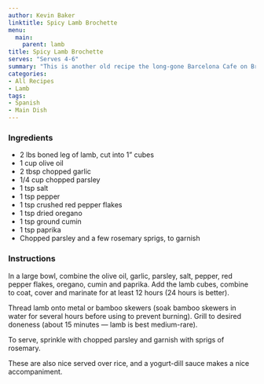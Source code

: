 ```yaml
---
author: Kevin Baker
linktitle: Spicy Lamb Brochette
menu:
  main:
    parent: lamb
title: Spicy Lamb Brochette
serves: "Serves 4-6"
summary: "This is another old recipe the long-gone Barcelona Cafe on Broadway. These benefit from being grilled over hardwood charcoal, but be careful not to overcook -- lamb should never be well-done."
categories:
- All Recipes
- Lamb
tags:
- Spanish
- Main Dish
---
```

### Ingredients

<div class="ingredient-list">

* 2 lbs boned leg of lamb, cut into 1” cubes  
* 1 cup olive oil  
* 2 tbsp chopped garlic  
* 1/4 cup chopped parsley  
* 1 tsp salt  
* 1 tsp pepper  
* 1 tsp crushed red pepper flakes  
* 1 tsp dried oregano  
* 1 tsp ground cumin  
* 1 tsp paprika  
* Chopped parsley and a few rosemary sprigs, to garnish  

</div>

### Instructions
In a large bowl, combine the olive oil, garlic, parsley, salt, pepper, red pepper flakes, oregano, cumin and paprika. Add the lamb cubes, combine to coat, cover and marinate for at least 12 hours (24 hours is better).

Thread lamb onto metal or bamboo skewers (soak bamboo skewers in water for several hours before using to prevent burning).  Grill to desired doneness (about 15 minutes — lamb is best medium-rare).

To serve, sprinkle with chopped parsley and garnish with sprigs of rosemary. 

These are also nice served over rice, and a yogurt-dill sauce makes a nice accompaniment. 
